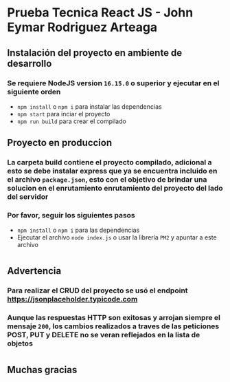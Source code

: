 # Prueba Tecnica React JS - John Eymar Rodriguez Arteaga

## Instalación del proyecto en ambiente de desarrollo

### Se requiere NodeJS version `16.15.0` o superior y ejecutar en el siguiente orden
* `npm install` o `npm i` para instalar las dependencias
* `npm start` para inciar el proyecto
* `npm run build` para crear el compilado

## Proyecto en produccion

### La carpeta build contiene el proyecto compilado, adicional a esto se debe instalar express que ya se encuentra incluido en el archivo `package.json`, esto con el objetivo de brindar una solucion en el enrutamiento enrutamiento del proyecto del lado del servidor
### Por favor, seguir los siguientes pasos

* `npm install` o `npm i` para las dependencias
* Ejecutar el archivo `node index.js` o usar la librería `PM2` y apuntar a este archivo
#
## Advertencia
### Para realizar el CRUD del proyecto se usó el endpoint https://jsonplaceholder.typicode.com
### Aunque las respuestas HTTP son exitosas y arrojan siempre el mensaje `200`, los cambios realizados a traves de las peticiones POST, PUT y DELETE no se veran reflejados en la lista de objetos
#
## Muchas gracias